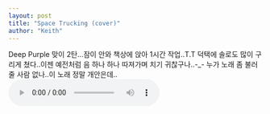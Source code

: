 ```yaml
---
layout: post
title: "Space Trucking (cover)"
author: "Keith"
---
```


Deep Purple 맞이 2탄...잠이 안와 책상에 앉아 1시간 작업..T.T
덕택에 솔로도 많이 구리게 쳤다..이젠 예전처럼 음 하나 하나 따져가며 치기 귀찮구나..-_-
누가 노래 좀 불러줄 사람 없나..이 노래 정말 개안은데..
<audio src="/assets/images/c306065994d9aeb37171b47e8175b540.mp3" controls preload></audio>



